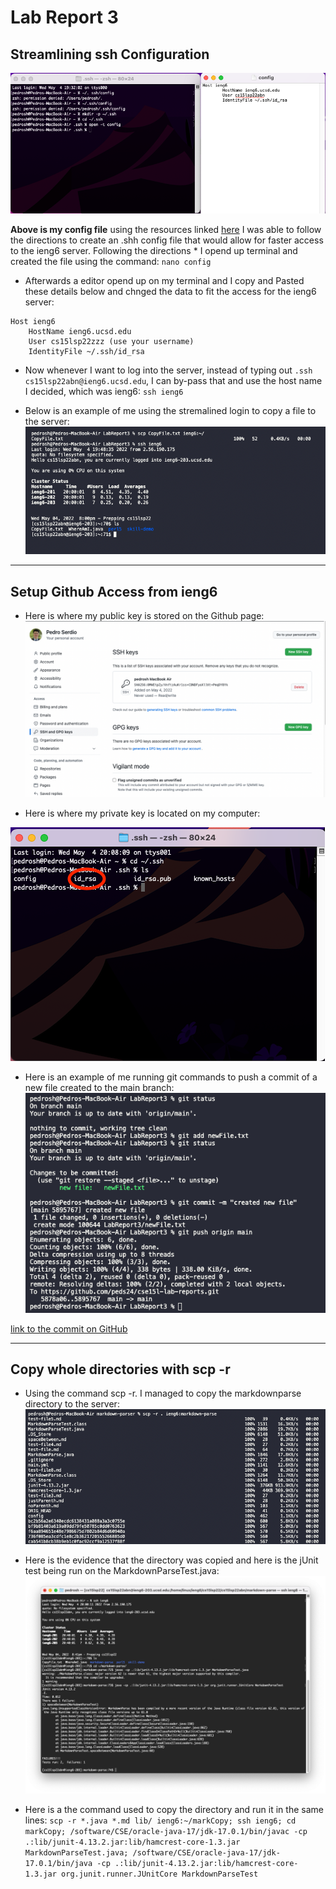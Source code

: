 # Lab Report 3
## Streamlining ssh Configuration
![configFile](LabReport3/configFile.png)

**Above is my config file** using the resources linked [here](https://www.techrepublic.com/article/how-to-use-an-ssh-config-file-on-macos-for-easier-connections-to-your-data-center-servers/) I was able to follow the directions to create an .shh config file that would allow for faster access to the ieng6 server. Following the directions * I opend up terminal and created the file using the command:
`nano config`
* Afterwards a editor opend up on my terminal and I copy and Pasted these details below and chnged the data to fit the access for the ieng6 server:
```
Host ieng6
    HostName ieng6.ucsd.edu
    User cs15lsp22zzz (use your username)
    IdentityFile ~/.ssh/id_rsa
```
* Now whenever I want to log into the server, instead of typing out `.ssh cs15lsp22abn@ieng6.ucsd.edu`, I can by-pass that and use the host name I decided, which was ieng6: `ssh ieng6`

* Below is an example of me using the stremalined login to copy a file to the server:
![fileCopy](LabReport3/fileCopy.png)

****
## Setup Github Access from ieng6
* Here is where my public key is stored on the Github page:
![sshLocation](LabReport3/sshLocation.png)

* Here is where my private key is located on my computer:

![privateKey](LabReport3/privateKey.png)

* Here is an example of me running git commands to push a commit of a new file created to the main branch:
![commitEvidence](LabReport3/commitEvidence.png)

[link to the commit on GitHub](https://github.com/peds24/cse15l-lab-reports/commit/5895767b457dbeb2abfe013eb8c21df72ae7665d)

****
## Copy whole directories with scp -r
* Using the command scp -r. I managed to copy the markdownparse directory to the server:
![copyRepo](LabReport3/copyRepo.png)

* Here is the evidence that the directory was copied and here is the jUnit test being run on the MarkdownParseTest.java:
![ieng6Compile](LabReport3/ieng6Compile.png)


* Here is a the command used to copy the directory and run it in the same lines:
`scp -r *.java *.md lib/ ieng6:~/markCopy; ssh ieng6; cd markCopy; /software/CSE/oracle-java-17/jdk-17.0.1/bin/javac -cp .:lib/junit-4.13.2.jar:lib/hamcrest-core-1.3.jar MarkdownParseTest.java; /software/CSE/oracle-java-17/jdk-17.0.1/bin/java -cp .:lib/junit-4.13.2.jar:lib/hamcrest-core-1.3.jar org.junit.runner.JUnitCore MarkdownParseTest`
